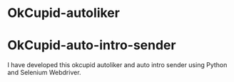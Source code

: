 # OkCupid-autoliker
# OkCupid-auto-intro-sender

I have developed this okcupid autoliker and auto intro sender using Python and Selenium Webdriver.


